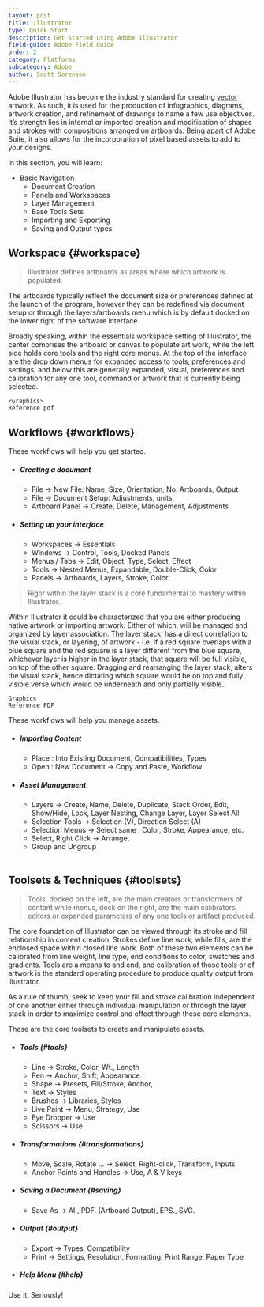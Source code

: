 ```yaml
---
layout: post
title: Illustrator
type: Quick Start
description: Get started using Adobe Illustrator
field-guide: Adobe Field Guide
order: 2
category: Platforms
subcategory: Adobe
author: Scott Sorenson
---
```


Adobe Illustrator has become the industry standard for creating [vector](/introduction.md#vectors) artwork. As such, it is used for the production of infographics, diagrams, artwork creation, and refinement of drawings to name a few use objectives. It’s strength lies in internal or imported creation and modification of shapes and strokes with compositions arranged on artboards. Being apart of Adobe Suite, it also allows for the incorporation of pixel based assets to add to your designs. 

In this section, you will learn:
* Basic Navigation
    * Document Creation
    * Panels and Workspaces
    * Layer Management
    * Base Tools Sets
    * Importing and Exporting
    * Saving and Output types
    

## Workspace {#workspace}
>Illustrator defines artboards as areas where which artwork is populated. 

The artboards typically reflect the document size or preferences defined at the launch of the program, however they can be redefined via document setup or through the layers/artboards menu which is by default docked on the lower right of the software interface.

Broadly speaking, within the essentials workspace setting of Illustrator, the center comprises the artboard or canvas to populate art work, while the left side holds core tools and the right core menus. At the top of the interface are the drop down menus for expanded access to tools, preferences and settings, and below this are generally expanded, visual, preferences and calibration for any one tool, command or artwork that is currently being selected. 

```
<Graphics>
Reference pdf
```

## Workflows {#workflows}


<div class="alert alert-info"><span class="glyphicon glyphicon-hand-down" aria-hidden="true"></span> These workflows will help you get started.</div>

* ##### Creating a document
    * File → New File: Name, Size, Orientation, No. Artboards, Output
    * File → Document Setup: Adjustments, units, 
    * Artboard Panel → Create, Delete, Management, Adjustments

* ##### Setting up your interface
    * Workspaces → Essentials
    * Windows → Control, Tools, Docked Panels
    * Menus / Tabs → Edit, Object, Type, Select, Effect
    * Tools → Nested Menus, Expandable, Double-Click, Color
    * Panels → Artboards, Layers, Stroke, Color

>Rigor within the layer stack is a core fundamental to mastery within Illustrator. 

Within Illustrator it could be characterized that you are either producing native artwork or importing artwork. Either of which, will be managed and organized by layer association. The layer stack, has a direct correlation to the visual stack, or layering, of artwork - i.e. if a red square overlaps with a blue square and the red square is a layer different from the blue square, whichever layer is higher in the layer stack, that square will be full visible, on top of the other square. Dragging and rearranging the layer stack, alters the visual stack, hence dictating which square would be on top and fully visible verse which would be underneath and only partially visible. 

```
Graphics
Reference PDF
```

<div class="alert alert-info"><span class="glyphicon glyphicon-hand-down" aria-hidden="true"></span> These workflows will help you manage assets.</div>

* ##### Importing Content
    * Place : Into Existing Document, Compatibilities, Types
    * Open : New Document → Copy and Paste, Workflow

* ##### Asset Management
    * Layers → Create, Name, Delete, Duplicate, Stack Order, Edit, Show/Hide, Lock, Layer Nesting, Change Layer, Layer Select All
    * Selection Tools → Selection (V), Direction Select (A)
    * Selection Menus → Select same : Color, Stroke, Appearance, etc.  
    * Select, Right Click → Arrange, 
    * Group and Ungroup
<br></br>

## Toolsets & Techniques {#toolsets}


>Tools, docked on the left, are the main creators or transformers of content while menus, dock on the right, are the main calibrators, editors or expanded parameters of any one tools or artifact produced. 

The core foundation of Illustrator can be viewed through its stroke and fill relationship in content creation. Strokes define line work, while fills, are the enclosed space within closed line work. Both of these two elements can be calibrated from line weight, line type, end conditions to color, swatches and gradients. Tools are a means to and end, and calibration of those tools or of artwork is the standard operating procedure to produce quality output from illustrator.  

As a rule of thumb, seek to keep your fill and stroke calibration independent of one another either through individual manipulation or through the layer stack in order to maximize control and effect through these core elements. 

<div class="alert alert-info"><span class="glyphicon glyphicon-hand-down" aria-hidden="true"></span> These are the core toolsets to create and manipulate assets.</div>


* ##### Tools {#tools}
    * Line → Stroke, Color, Wt., Length
    * Pen → Anchor, Shift, Appearance
    * Shape → Presets, Fill/Stroke, Anchor, 
    * Text → Styles
    * Brushes → Libraries, Styles
    * Live Paint → Menu, Strategy, Use
    * Eye Dropper → Use
    * Scissors → Use

* ##### Transformations {#transformations}
    * Move, Scale, Rotate … → Select, Right-click, Transform, Inputs
    * Anchor Points and Handles → Use, <span class="badge">A</span> & <span         class="badge">V</span> keys

* ##### Saving a Document {#saving}
    * Save As → AI., PDF. (Artboard Output), EPS., SVG. 

* ##### Output {#output}
    * Export → Types, Compatibility
    * Print → Settings, Resolution, Formatting, Print Range, Paper Type

* ##### Help Menu {#help}
Use it. Seriously!






